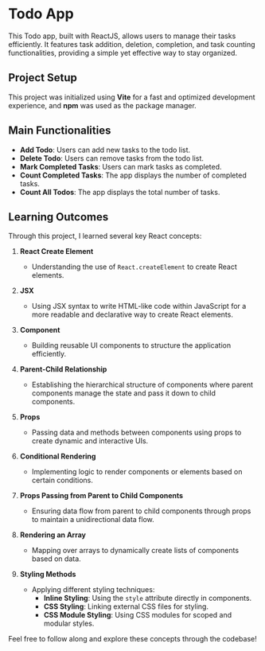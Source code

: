 
# Todo App

This Todo app, built with ReactJS, allows users to manage their tasks efficiently. It features task addition, deletion, completion, and task counting functionalities, providing a simple yet effective way to stay organized.

## Project Setup

This project was initialized using **Vite** for a fast and optimized development experience, and **npm** was used as the package manager.

## Main Functionalities

- **Add Todo**: Users can add new tasks to the todo list.
- **Delete Todo**: Users can remove tasks from the todo list.
- **Mark Completed Tasks**: Users can mark tasks as completed.
- **Count Completed Tasks**: The app displays the number of completed tasks.
- **Count All Todos**: The app displays the total number of tasks.

## Learning Outcomes

Through this project, I learned several key React concepts:

1. **React Create Element**
   - Understanding the use of `React.createElement` to create React elements.

2. **JSX**
   - Using JSX syntax to write HTML-like code within JavaScript for a more readable and declarative way to create React elements.

3. **Component**
   - Building reusable UI components to structure the application efficiently.

4. **Parent-Child Relationship**
   - Establishing the hierarchical structure of components where parent components manage the state and pass it down to child components.

5. **Props**
   - Passing data and methods between components using props to create dynamic and interactive UIs.

6. **Conditional Rendering**
   - Implementing logic to render components or elements based on certain conditions.

7. **Props Passing from Parent to Child Components**
   - Ensuring data flow from parent to child components through props to maintain a unidirectional data flow.

8. **Rendering an Array**
   - Mapping over arrays to dynamically create lists of components based on data.

9. **Styling Methods**
   - Applying different styling techniques:
     - **Inline Styling**: Using the `style` attribute directly in components.
     - **CSS Styling**: Linking external CSS files for styling.
     - **CSS Module Styling**: Using CSS modules for scoped and modular styles.

Feel free to follow along and explore these concepts through the codebase!
